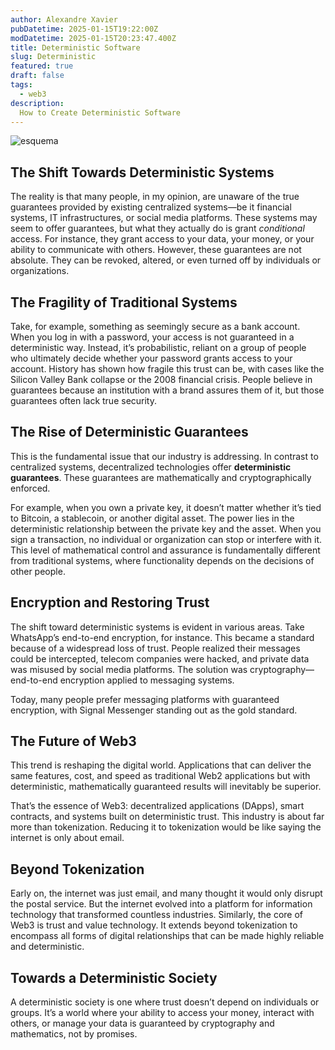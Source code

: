 ```yaml
---
author: Alexandre Xavier
pubDatetime: 2025-01-15T19:22:00Z
modDatetime: 2025-01-15T20:23:47.400Z
title: Deterministic Software
slug: Deterministic
featured: true
draft: false
tags:
  - web3
description:
  How to Create Deterministic Software
---
```


![esquema](https://xanipublic.s3.eu-north-1.amazonaws.com/determinista_300px.jpg)

## The Shift Towards Deterministic Systems  
The reality is that many people, in my opinion, are unaware of the true guarantees provided by existing centralized systems—be it financial systems, IT infrastructures, or social media platforms. These systems may seem to offer guarantees, but what they actually do is grant *conditional* access. For instance, they grant access to your data, your money, or your ability to communicate with others. However, these guarantees are not absolute. They can be revoked, altered, or even turned off by individuals or organizations.  


## The Fragility of Traditional Systems  

Take, for example, something as seemingly secure as a bank account. When you log in with a password, your access is not guaranteed in a deterministic way. Instead, it’s probabilistic, reliant on a group of people who ultimately decide whether your password grants access to your account. History has shown how fragile this trust can be, with cases like the Silicon Valley Bank collapse or the 2008 financial crisis. People believe in guarantees because an institution with a brand assures them of it, but those guarantees often lack true security.  

## The Rise of Deterministic Guarantees  

This is the fundamental issue that our industry is addressing. In contrast to centralized systems, decentralized technologies offer **deterministic guarantees**. These guarantees are mathematically and cryptographically enforced.  

For example, when you own a private key, it doesn’t matter whether it’s tied to Bitcoin, a stablecoin, or another digital asset. The power lies in the deterministic relationship between the private key and the asset. When you sign a transaction, no individual or organization can stop or interfere with it. This level of mathematical control and assurance is fundamentally different from traditional systems, where functionality depends on the decisions of other people.

## Encryption and Restoring Trust  

The shift toward deterministic systems is evident in various areas. Take WhatsApp’s end-to-end encryption, for instance. This became a standard because of a widespread loss of trust. People realized their messages could be intercepted, telecom companies were hacked, and private data was misused by social media platforms. The solution was cryptography—end-to-end encryption applied to messaging systems.  

Today, many people prefer messaging platforms with guaranteed encryption, with Signal Messenger standing out as the gold standard.  

## The Future of Web3  

This trend is reshaping the digital world. Applications that can deliver the same features, cost, and speed as traditional Web2 applications but with deterministic, mathematically guaranteed results will inevitably be superior.  

That’s the essence of Web3: decentralized applications (DApps), smart contracts, and systems built on deterministic trust. This industry is about far more than tokenization. Reducing it to tokenization would be like saying the internet is only about email.  

## Beyond Tokenization  

Early on, the internet was just email, and many thought it would only disrupt the postal service. But the internet evolved into a platform for information technology that transformed countless industries. Similarly, the core of Web3 is trust and value technology. It extends beyond tokenization to encompass all forms of digital relationships that can be made highly reliable and deterministic.  

## Towards a Deterministic Society  

A deterministic society is one where trust doesn’t depend on individuals or groups. It’s a world where your ability to access your money, interact with others, or manage your data is guaranteed by cryptography and mathematics, not by promises.  